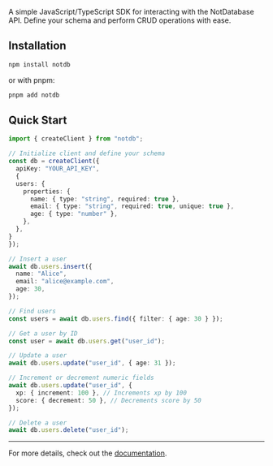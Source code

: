 A simple JavaScript/TypeScript SDK for interacting with the NotDatabase API. Define your schema and perform CRUD operations with ease.

## Installation

```bash
npm install notdb
```

or with pnpm:

```bash
pnpm add notdb
```

## Quick Start

```ts
import { createClient } from "notdb";

// Initialize client and define your schema
const db = createClient({
  apiKey: "YOUR_API_KEY",
  {
  users: {
    properties: {
      name: { type: "string", required: true },
      email: { type: "string", required: true, unique: true },
      age: { type: "number" },
    },
  },
}
});

// Insert a user
await db.users.insert({
  name: "Alice",
  email: "alice@example.com",
  age: 30,
});

// Find users
const users = await db.users.find({ filter: { age: 30 } });

// Get a user by ID
const user = await db.users.get("user_id");

// Update a user
await db.users.update("user_id", { age: 31 });

// Increment or decrement numeric fields
await db.users.update("user_id", {
  xp: { increment: 100 }, // Increments xp by 100
  score: { decrement: 50 }, // Decrements score by 50
});

// Delete a user
await db.users.delete("user_id");
```

---

For more details, check out the [documentation](https://notdatabase.com/docs).
